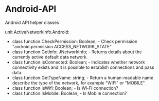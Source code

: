 # Android-API
Android API helper classes

unit ActiveNetworkInfo.Android:
* class function CheckPermission: Boolean; - Check permission "android.permission.ACCESS_NETWORK_STATE"
* class function GetInfo: JNetworkInfo; - Returns details about the currently active default data network.
* class function IsConnected: Boolean; - Indicates whether network connectivity exists and it is possible to establish connections and pass data.
* class function GetTypeName: string; - Return a human-readable name describe the type of the network, for example "WIFI" or "MOBILE".
* class function IsWifi: Boolean; - Is Wi-Fi connection?
* class function IsMobile: Boolean; - Is Mobile connection?